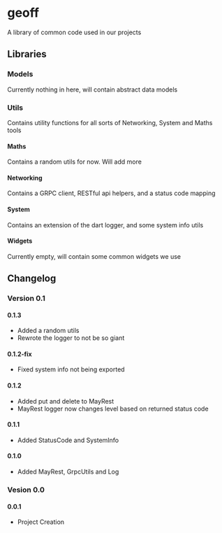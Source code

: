 # **geoff**
A library of common code used in our projects


## **Libraries**
### **Models**
Currently nothing in here, will contain abstract data models

### **Utils**
Contains utility functions for all sorts of Networking, System and Maths tools
#### **Maths**
Contains a random utils for now. Will add more
#### **Networking**
Contains a GRPC client, RESTful api helpers, and a status code mapping
#### **System**
Contains an extension of the dart logger, and some system info utils

#### **Widgets**
Currently empty, will contain some common widgets we use

## **Changelog**

### **Version 0.1**
#### **0.1.3**
- Added a random utils
- Rewrote the logger to not be so giant

#### **0.1.2-fix**
- Fixed system info not being exported

#### **0.1.2**
- Added put and delete to MayRest
- MayRest logger now changes level based on returned status code

#### **0.1.1**
- Added StatusCode and SystemInfo

#### **0.1.0**
- Added MayRest, GrpcUtils and Log

### **Vesion 0.0**
#### **0.0.1**
- Project Creation

